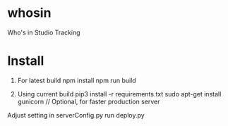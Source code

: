 # whosin
Who's in Studio Tracking

# Install

1. For latest build
npm install
npm run build

2. Using current build
pip3 install -r requirements.txt
sudo apt-get install gunicorn // Optional, for faster production server

Adjust setting in serverConfig.py
run deploy.py
